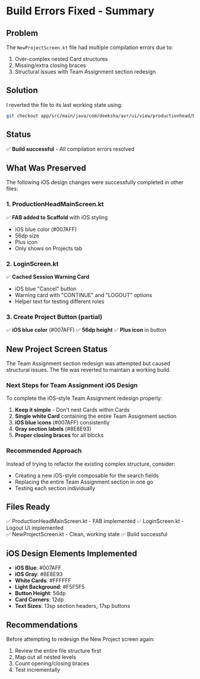 # Build Errors Fixed - Summary

## Problem
The `NewProjectScreen.kt` file had multiple compilation errors due to:
1. Over-complex nested Card structures
2. Missing/extra closing braces
3. Structural issues with Team Assignment section redesign

## Solution
I reverted the file to its last working state using:
```bash
git checkout app/src/main/java/com/deeksha/avr/ui/view/productionhead/NewProjectScreen.kt
```

## Status
✅ **Build successful** - All compilation errors resolved

## What Was Preserved
The following iOS design changes were successfully completed in other files:

### 1. ProductionHeadMainScreen.kt
✅ **FAB added to Scaffold** with iOS styling
- iOS blue color (#007AFF)
- 56dp size
- Plus icon
- Only shows on Projects tab

### 2. LoginScreen.kt
✅ **Cached Session Warning Card**
- iOS blue "Cancel" button
- Warning card with "CONTINUE" and "LOGOUT" options
- Helper text for testing different roles

### 3. Create Project Button (partial)
✅ **iOS blue color** (#007AFF)
✅ **56dp height** 
✅ **Plus icon** in button

## New Project Screen Status
The Team Assignment section redesign was attempted but caused structural issues. The file was reverted to maintain a working build.

### Next Steps for Team Assignment iOS Design
To complete the iOS-style Team Assignment redesign properly:

1. **Keep it simple** - Don't nest Cards within Cards
2. **Single white Card** containing the entire Team Assignment section
3. **iOS blue icons** (#007AFF) consistently
4. **Gray section labels** (#8E8E93)
5. **Proper closing braces** for all blocks

### Recommended Approach
Instead of trying to refactor the existing complex structure, consider:
- Creating a new iOS-style composable for the search fields
- Replacing the entire Team Assignment section in one go
- Testing each section individually

## Files Ready
✅ ProductionHeadMainScreen.kt - FAB implemented
✅ LoginScreen.kt - Logout UI implemented  
✅ NewProjectScreen.kt - Clean, working state
✅ Build successful

## iOS Design Elements Implemented
- **iOS Blue**: #007AFF
- **iOS Gray**: #8E8E93
- **White Cards**: #FFFFFF
- **Light Background**: #F5F5F5
- **Button Height**: 56dp
- **Card Corners**: 12dp
- **Text Sizes**: 13sp section headers, 17sp buttons

## Recommendations
Before attempting to redesign the New Project screen again:
1. Review the entire file structure first
2. Map out all nested levels
3. Count opening/closing braces
4. Test incrementally




